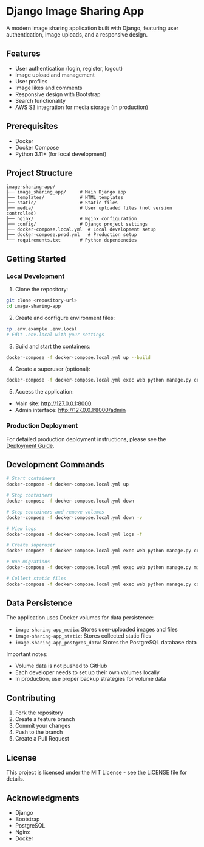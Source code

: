 # Django Image Sharing App

A modern image sharing application built with Django, featuring user authentication, image uploads, and a responsive design.

## Features

- User authentication (login, register, logout)
- Image upload and management
- User profiles
- Image likes and comments
- Responsive design with Bootstrap
- Search functionality
- AWS S3 integration for media storage (in production)

## Prerequisites

- Docker
- Docker Compose
- Python 3.11+ (for local development)

## Project Structure

```
image-sharing-app/
├── image_sharing_app/     # Main Django app
├── templates/             # HTML templates
├── static/                # Static files
├── media/                 # User uploaded files (not version controlled)
├── nginx/                 # Nginx configuration
├── config/                # Django project settings
├── docker-compose.local.yml  # Local development setup
├── docker-compose.prod.yml   # Production setup
└── requirements.txt       # Python dependencies
```

## Getting Started

### Local Development

1. Clone the repository:
```bash
git clone <repository-url>
cd image-sharing-app
```

2. Create and configure environment files:
```bash
cp .env.example .env.local
# Edit .env.local with your settings
```

3. Build and start the containers:
```bash
docker-compose -f docker-compose.local.yml up --build
```

4. Create a superuser (optional):
```bash
docker-compose -f docker-compose.local.yml exec web python manage.py createsuperuser
```

5. Access the application:
- Main site: http://127.0.0.1:8000
- Admin interface: http://127.0.0.1:8000/admin

### Production Deployment

For detailed production deployment instructions, please see the [Deployment Guide](DEPLOYMENT.md).

## Development Commands

```bash
# Start containers
docker-compose -f docker-compose.local.yml up

# Stop containers
docker-compose -f docker-compose.local.yml down

# Stop containers and remove volumes
docker-compose -f docker-compose.local.yml down -v

# View logs
docker-compose -f docker-compose.local.yml logs -f

# Create superuser
docker-compose -f docker-compose.local.yml exec web python manage.py createsuperuser

# Run migrations
docker-compose -f docker-compose.local.yml exec web python manage.py migrate

# Collect static files
docker-compose -f docker-compose.local.yml exec web python manage.py collectstatic
```

## Data Persistence

The application uses Docker volumes for data persistence:
- `image-sharing-app_media`: Stores user-uploaded images and files
- `image-sharing-app_static`: Stores collected static files
- `image-sharing-app_postgres_data`: Stores the PostgreSQL database data

Important notes:
- Volume data is not pushed to GitHub
- Each developer needs to set up their own volumes locally
- In production, use proper backup strategies for volume data

## Contributing

1. Fork the repository
2. Create a feature branch
3. Commit your changes
4. Push to the branch
5. Create a Pull Request

## License

This project is licensed under the MIT License - see the LICENSE file for details.

## Acknowledgments

- Django
- Bootstrap
- PostgreSQL
- Nginx
- Docker

